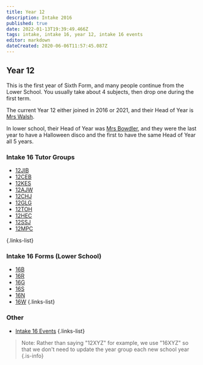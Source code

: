 ```yaml
---
title: Year 12
description: Intake 2016
published: true
date: 2022-01-13T19:39:49.466Z
tags: intake, intake 16, year 12, intake 16 events
editor: markdown
dateCreated: 2020-06-06T11:57:45.087Z
---
```


## Year 12
This is the first year of Sixth Form, and many people continue from the Lower School. You usually take about 4 subjects, then drop one during the first term.

The current Year 12 either joined in 2016 or 2021, and their Head of Year is [Mrs Walsh](/teachers/mrs-walsh).

In lower school, their Head of Year was [Mrs Bowdler](/teachers/mrs-bowdler), and they were the last year to have a Halloween disco and the first to have the same Head of Year all 5 years.

### Intake 16 Tutor Groups
- [12JIB](/students/intake16/jib)
- [12CEB](/students/intake16/ceb)
- [12KES](/students/intake16/kes)
- [12AJW](/students/intake16/ajw)
- [12CHJ](/students/intake16/chj)
- [12GLG](/students/intake16/glg)
- [12TOH](/students/intake16/toh)
- [12HEC](/students/intake16/hec)
- [12SSJ](/students/intake16/ssj)
- [12MPC](/students/intake16/mpc)

{.links-list}

### Intake 16 Forms (Lower School)
- [16B](/students/intake16/b)
- [16R](/students/intake16/r)
- [16G](/students/intake16/g)
- [16S](/students/intake16/s)
- [16N](/students/intake16/n)
- [16W](/students/intake16/w)
{.links-list}

### Other
- [Intake 16 Events](/students/intake16/events)
{.links-list}

> Note:  Rather than saying "12XYZ" for example, we use "16XYZ" so that we don't need to update the year group each new school year
{.is-info}
